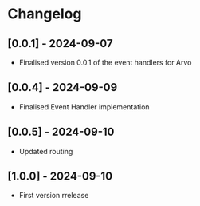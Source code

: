 # Changelog

## [0.0.1] - 2024-09-07

- Finalised version 0.0.1 of the event handlers for Arvo

## [0.0.4] - 2024-09-09

- Finalised Event Handler implementation

## [0.0.5] - 2024-09-10

- Updated routing

## [1.0.0] - 2024-09-10

- First version rrelease
